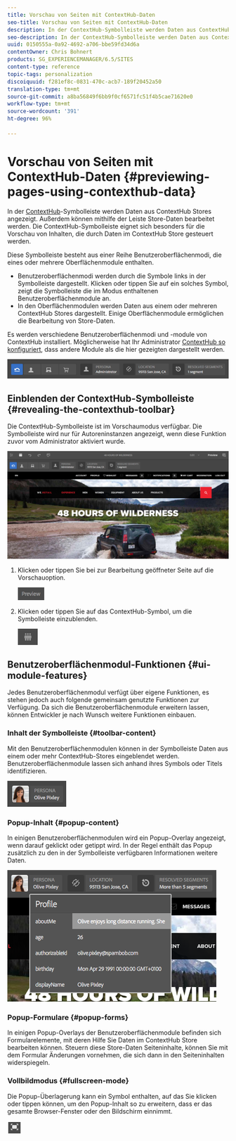 ```yaml
---
title: Vorschau von Seiten mit ContextHub-Daten
seo-title: Vorschau von Seiten mit ContextHub-Daten
description: In der ContextHub-Symbolleiste werden Daten aus ContextHub Stores angezeigt. Außerdem können Sie mithilfe der Leiste Store-Daten bearbeiten und Inhalte in der Vorschau ansehen.
seo-description: In der ContextHub-Symbolleiste werden Daten aus ContextHub Stores angezeigt. Außerdem können Sie mithilfe der Leiste Store-Daten bearbeiten und Inhalte in der Vorschau ansehen.
uuid: 0150555a-0a92-4692-a706-bbe59fd34d6a
contentOwner: Chris Bohnert
products: SG_EXPERIENCEMANAGER/6.5/SITES
content-type: reference
topic-tags: personalization
discoiquuid: f281ef8c-0831-470c-acb7-189f20452a50
translation-type: tm+mt
source-git-commit: a8ba56849f6bb9f0cf6571fc51f4b5cae71620e0
workflow-type: tm+mt
source-wordcount: '391'
ht-degree: 96%

---
```



# Vorschau von Seiten mit ContextHub-Daten {#previewing-pages-using-contexthub-data}

In der [ContextHub](/help/sites-developing/contexthub.md)-Symbolleiste werden Daten aus ContextHub Stores angezeigt. Außerdem können mithilfe der Leiste Store-Daten bearbeitet werden. Die ContextHub-Symbolleiste eignet sich besonders für die Vorschau von Inhalten, die durch Daten im ContextHub Store gesteuert werden.

Diese Symbolleiste besteht aus einer Reihe Benutzeroberflächenmodi, die eines oder mehrere Oberflächenmodule enthalten.

* Benutzeroberflächenmodi werden durch die Symbole links in der Symbolleiste dargestellt. Klicken oder tippen Sie auf ein solches Symbol, zeigt die Symbolleiste die im Modus enthaltenen Benutzeroberflächenmodule an.
* In den Oberflächenmodulen werden Daten aus einem oder mehreren ContextHub Stores dargestellt. Einige Oberflächenmodule ermöglichen die Bearbeitung von Store-Daten.

Es werden verschiedene Benutzeroberflächenmodi und -module von ContextHub installiert. Möglicherweise hat Ihr Administrator [ContextHub so konfiguriert](/help/sites-developing/ch-configuring.md), dass andere Module als die hier gezeigten dargestellt werden.

![screen_shot_2018-03-23at093446](assets/screen_shot_2018-03-23at093446.png)

## Einblenden der ContextHub-Symbolleiste {#revealing-the-contexthub-toolbar}

Die ContextHub-Symbolleiste ist im Vorschaumodus verfügbar. Die Symbolleiste wird nur für Autoreninstanzen angezeigt, wenn diese Funktion zuvor vom Administrator aktiviert wurde.

![screen_shot_2018-03-23at093730](assets/screen_shot_2018-03-23at093730.png)

1. Klicken oder tippen Sie bei zur Bearbeitung geöffneter Seite auf die Vorschauoption.

   ![chlimage_1-219](assets/chlimage_1-219.png)

1. Klicken oder tippen Sie auf das ContextHub-Symbol, um die Symbolleiste einzublenden.

   ![](do-not-localize/screen_shot_2018-03-23at093621.png)

## Benutzeroberflächenmodul-Funktionen {#ui-module-features}

Jedes Benutzeroberflächenmodul verfügt über eigene Funktionen, es stehen jedoch auch folgende gemeinsam genutzte Funktionen zur Verfügung. Da sich die Benutzeroberflächenmodule erweitern lassen, können Entwickler je nach Wunsch weitere Funktionen einbauen.

### Inhalt der Symbolleiste  {#toolbar-content}

Mit den Benutzeroberflächenmodulen können in der Symbolleiste Daten aus einem oder mehr ContextHub-Stores eingeblendet werden. Benutzeroberflächenmodule lassen sich anhand ihres Symbols oder Titels identifizieren.

![screen_shot_2018-03-23at093936](assets/screen_shot_2018-03-23at093936.png)

### Popup-Inhalt {#popup-content}

In einigen Benutzeroberflächenmodulen wird ein Popup-Overlay angezeigt, wenn darauf geklickt oder getippt wird. In der Regel enthält das Popup zusätzlich zu den in der Symbolleiste verfügbaren Informationen weitere Daten.

![screen_shot_2018-03-23at094003](assets/screen_shot_2018-03-23at094003.png)

### Popup-Formulare {#popup-forms}

In einigen Popup-Overlays der Benutzeroberflächenmodule befinden sich Formularelemente, mit deren Hilfe Sie Daten im ContextHub Store bearbeiten können. Steuern diese Store-Daten Seiteninhalte, können Sie mit dem Formular Änderungen vornehmen, die sich dann in den Seiteninhalten widerspiegeln.

### Vollbildmodus   {#fullscreen-mode}

Die Popup-Überlagerung kann ein Symbol enthalten, auf das Sie klicken oder tippen können, um den Popup-Inhalt so zu erweitern, dass er das gesamte Browser-Fenster oder den Bildschirm einnimmt.

![](do-not-localize/chlimage_1-18.png)

